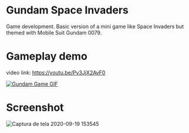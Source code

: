 # Gundam Space Invaders
Game development.
Basic version of a mini game like Space Invaders but themed with Mobile Suit Gundam 0079.
# Gameplay demo
video link: https://youtu.be/Pv3JjX2AvF0

[![Gundam Game GIF](https://user-images.githubusercontent.com/58924692/93840616-61bf9d00-fc67-11ea-8e39-de63a02572d7.gif)](https://youtu.be/Pv3JjX2AvF0)

# Screenshot
![Captura de tela 2020-09-19 153545](https://user-images.githubusercontent.com/58924692/93686635-dd65f200-fa8d-11ea-854d-0bdd9e06ca77.png)


